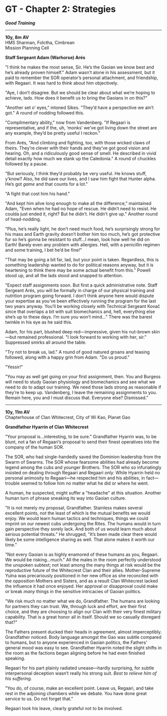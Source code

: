 # GT - Chapter 2: Strategies
***Good Training***

---

**10y, 8m AV**  
HMS Sharman, Folctha, Cimbrean  
Mission Planning Cell

**Staff Sergeant Adam (Warhorse) Arés**

"I think he makes the most sense, Sir. He’s the Gaoian we know best and he’s already proven himself." Adam wasn’t alone in his assessment, but it paid to remember the SOR operator’s personal attachment, and friendship, with Regaari. It was hard to think about him objectively.

"Aye, I don’t disagree. But we should be clear about what we’re hoping to achieve, lads. How does it benefit us to bring the Gaoians in on this?"

"Another set o’ eyes," intoned Sikes. "They’d have a perspective we ain’t got." A round of nodding followed this.

"Complimentary ability," now from Vandenberg. "If Regaari is representative, and if the, uh, ‘monks’ we’ve got living down the street are any example, they’d be pretty useful I reckon."

From Arés, "And climbing and fighting, too, with those wicked claws of theirs. They’re clever with their hands and they’ve got good vision and hearing. Oh, and a ridiculously good sense of smell. He described in vivid detail exactly how much we stank up the Caledonia." A round of chuckles followed by a pause.

"But seriously, I think they’d probably be very useful. He knows stuff, y’know? Also, he did save our lives, and I saw him fight that Hunter alpha. He’s got *game* and that counts for a lot."

"A fight that cost him his hand."

"And kept him alive long enough to make all the difference," maintained Adam, "Even when he had no hope of rescue. He didn’t need to resist. He coulda just ended it, right? But he didn’t. He didn’t give up." Another round of head-nodding.

"Plus, he’s really light, he don’t need much food, he’s surprisingly strong for his mass and Earth gravity doesn’t bother him too much, he’s got protective fur so he’s gonna be resistant to stuff…I mean, look how well he did on Earth! Barely even any problem with allergies. Hell, with a penicillin regimen and some training, I bet he’d be fine!"

"That may be going a bit far, lad, but your point is taken. Regardless, this is something leadership wanted to do for political reasons anyway, but it is heartening to think there may be some actual benefit from this." Powell stood up, and all the lads stood and snapped to attention.

"Expect staff assignments soon. But first a quick administrative note. Staff Sergeant Arés, you will be formally in charge of our physical training and nutrition program going forward. I don’t think anyone here would dispute your expertise as you’ve been effectively running the program for the last two years anyway. You’ll be working closely with Technical Sergeant Kovač since that overlaps a bit with suit biomechanics and, hell, everything else she’s up to these days. I’m sure you won’t mind…" There was the barest twinkle in his eye as he said this.

Adam, for his part, blushed deep red—impressive, given his nut-brown skin—but remained professional. "I look forward to working with her, sir." Suppressed smirks all around the table.

"Try not to break us, lad." A round of good natured groans and teasing followed, along with a happy grin from Adam. "Do us proud."

"Yessir!"

"You may as well get going on your first assignment, then. You and Burgess will need to study Gaoian physiology and biomechanics and see what we need to do to adapt our training. We need those lads strong as reasonable if they’re to keep up. Vandenberg, I leave the remaining assignments to you. Remain here, you and I must discuss that. Everyone else? Dismissed."

---

**10y, 11m AV**  
Chapterhouse of Clan Whitecrest, City of Wi Kao, Planet Gao

**Grandfather Hyarrin of Clan Whitecrest**

"Your proposal is…interesting, to be sure." Grandfather Hyarrin was, to be blunt, not a fan of Regaari’s proposal to send their finest operatives into the company of the human SOR.

The SOR, who had single-handedly saved the Dominion leadership from the Swarm of Swarms. The SOR whose fearsome abilities had already become legend among the cubs and younger Brothers. The SOR who so infuriatingly insisted on dealing through Regaari and Regaari *only.* While Hyarrin held no personal animosity to Regaari—he respected him and his abilities, in fact—trouble seemed to follow him no matter what he did or where he went.

A human, he suspected, might suffer a "headache" at this situation. Another human turn of phrase sneaking its way into Gaoian culture.

"It is not merely my proposal, Grandfather. Stainless makes several excellent points, not the least of which is the mutual benefits we would enjoy. We would learn human tactics and techniques, things we could imprint on our newest cubs undergoing the Rites. The humans would in turn gain perspective they sorely lack. And both of us would learn much about serious potential threats." He shrugged, "It’s been made clear there would likely be some intelligence sharing as well. That alone makes it worth our time."

"Not every Gaoian is as highly enamored of these humans as you, Regaari. We would be risking…much." All the males in the room perfectly understood the unspoken subtext; not least among the many things at risk would be the reproductive future of the Whitecrest Clan and their allies. Mother-Supreme Yulna was precariously positioned in her new office as she reconciled with the opposition Mothers and Sisters, and as a result Clan Whitecrest lacked the influence it had once enjoyed. Her approval or disapproval could make or break *many* things in the sensitive intricacies of Gaoian politics.

"We risk much no matter what we do, Grandfather. The humans are looking for partners they can trust. We, through luck and effort, are their first choice, and they are choosing to align our Clan with their very finest military capability. That is a great honor all in itself. Should we so casually disregard that?"

The Fathers present ducked their heads in agreement, almost imperceptibly. Grandfather noticed. Body language amongst the Gao was subtle compared to humans, but to anyone experienced in Gaoian politics, the Fathers’ general mood was easy to see. Grandfather Hyarrin noted the slight shifts in the room as the factions began aligning before he had even finished speaking.

Regaari for his part plainly radiated unease—hardly surprising, for subtle interpersonal deception wasn’t really his strong suit. *Best to relieve him of his suffering.*

"You do, of course, make an excellent point. Leave us, Regaari, and take rest in the adjoining chambers while we debate. You have done great service to us. Do not forget that."

Regaari took his leave, clearly grateful not to be involved.

